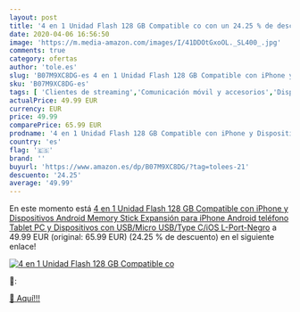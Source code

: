 ```yaml
---
layout: post
title: '4 en 1 Unidad Flash 128 GB Compatible co con un 24.25 % de descuento'
date: 2020-04-06 16:56:50
image: 'https://m.media-amazon.com/images/I/41DDOtGxoOL._SL400_.jpg'
comments: true
category: ofertas
author: 'tole.es'
slug: 'B07M9XC8DG-es 4 en 1 Unidad Flash 128 GB Compatible con iPhone y...'
sku: 'B07M9XC8DG-es'
tags: [ 'Clientes de streaming','Comunicación móvil y accesorios','Dispositivos para el streaming','Electrónica','Equipos de audio y Hi-Fi','Informática','Móviles','Móviles y smartphones libres','Smartwatches','Tablets','Tecnología para vestir','android', ]
actualPrice: 49.99 EUR
currency: EUR
price: 49.99
comparePrice: 65.99 EUR
prodname: '4 en 1 Unidad Flash 128 GB Compatible con iPhone y Dispositivos Android Memory Stick Expansión para iPhone Android teléfono Tablet PC y Dispositivos con USB/Micro USB/Type C/iOS L-Port-Negro'
country: 'es'
flag: '🇪🇸'
brand: ''
buyurl: 'https://www.amazon.es/dp/B07M9XC8DG/?tag=tolees-21'
descuento: '24.25'
average: '49.99'
---
```


En este momento está [4 en 1 Unidad Flash 128 GB Compatible con iPhone y Dispositivos Android Memory Stick Expansión para iPhone Android teléfono Tablet PC y Dispositivos con USB/Micro USB/Type C/iOS L-Port-Negro](https://www.amazon.es/dp/B07M9XC8DG/?tag=tolees-21) a 49.99 EUR (original: 65.99 EUR) (24.25 %  de descuento) en el siguiente enlace!

[![4 en 1 Unidad Flash 128 GB Compatible co](https://m.media-amazon.com/images/I/41DDOtGxoOL._SL400_.jpg)](https://www.amazon.es/dp/B07M9XC8DG/?tag=tolees-21)

🔎:


[🛒 Aquí!!!](https://www.amazon.es/dp/B07M9XC8DG/?tag=tolees-21)
